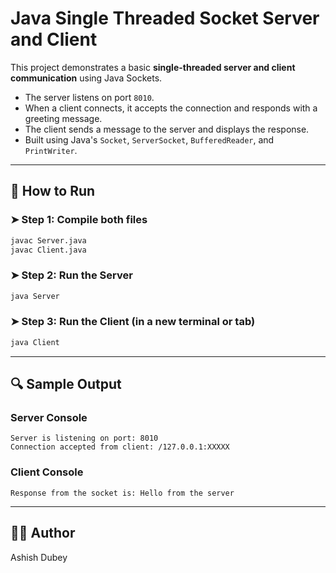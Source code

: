 # Java Single Threaded Socket Server and Client

This project demonstrates a basic **single-threaded server and client communication** using Java Sockets.

- The server listens on port `8010`.
- When a client connects, it accepts the connection and responds with a greeting message.
- The client sends a message to the server and displays the response.
- Built using Java's `Socket`, `ServerSocket`, `BufferedReader`, and `PrintWriter`.

---

## 🧪 How to Run

### ➤ Step 1: Compile both files
```bash
javac Server.java
javac Client.java
```

### ➤ Step 2: Run the Server
```bash
java Server
```

### ➤ Step 3: Run the Client (in a new terminal or tab)
```bash
java Client
```

---

## 🔍 Sample Output

### Server Console
```
Server is listening on port: 8010
Connection accepted from client: /127.0.0.1:XXXXX
```

### Client Console
```
Response from the socket is: Hello from the server
```

---

## 👨‍💻 Author

Ashish Dubey
